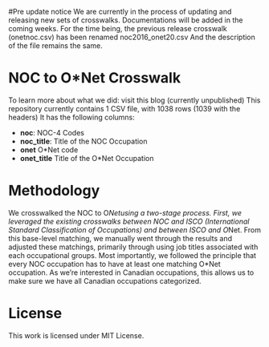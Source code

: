 #Pre update notice
We are currently in the process of updating and releasing new sets of crosswalks. Documentations will be added in the coming weeks. For the time being, the previous release crosswalk (onetnoc.csv) has been renamed noc2016_onet20.csv And the description of the file remains the same.
# NOC to O*Net Crosswalk
To learn more about what we did: visit this blog (currently unpublished)
This repository currently contains 1 CSV file, with 1038 rows (1039 with the headers) It has the following columns:
*  **noc**: NOC-4 Codes
*  **noc_title**: Title of the NOC Occupation
*  **onet** O\*Net code
*  **onet_title** Title of the O\*Net Occupation


# Methodology
We crosswalked the NOC to O*Netusing a two-stage process. First, we leveraged the existing crosswalks between NOC and ISCO (International Standard Classification of Occupations) and between ISCO and O*Net. From this base-level matching, we manually went through the results and adjusted these matchings, primarily through using job titles associated with each occupational groups. Most importantly, we followed the principle that every NOC occupation has to have at least one matching O*Net occupation. As we’re interested in Canadian occupations, this allows us to make sure we have all Canadian occupations categorized.

# License
This work is licensed under MIT License.
